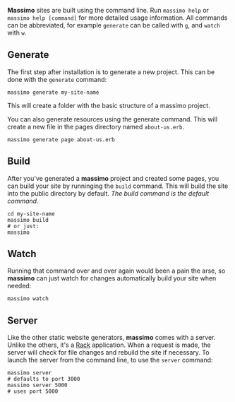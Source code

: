 **Massimo** sites are built using the command line. Run `massimo help` or `massimo help [command]` for more detailed usage information. All commands can be abbreviated, for example `generate` can be called with `g`, and `watch` with `w`.

Generate
--------

The first step after installation is to generate a new project. This can be done with the `generate` command:

    massimo generate my-site-name
    
This will create a folder with the basic structure of a massimo project.

You can also generate resources using the generate command. This will create a new file in the pages directory named `about-us.erb`.

    massimo generate page about-us.erb
    
    
Build
-----
    
After you've generated a **massimo** project and created some pages, you can build your site by runninging the `build` command. This will build the site into the public directory by default. *The build command is the default command.*

    cd my-site-name
    massimo build
    # or just:
    massimo
    
    
Watch
-----

Running that command over and over again would been a pain the arse, so **massimo** can just watch for changes automatically build your site when needed:

    massimo watch
    

Server
------

Like the other static website generators, **massimo** comes with a server. Unlike the others, it's a [Rack](http://rack.rubyforge.org/) application. When a request is made, the server will check for file changes and rebuild the site if necessary. To launch the server from the command line, to use the `server` command:

    massimo server
    # defaults to port 3000
    massimo server 5000
    # uses port 5000
    
